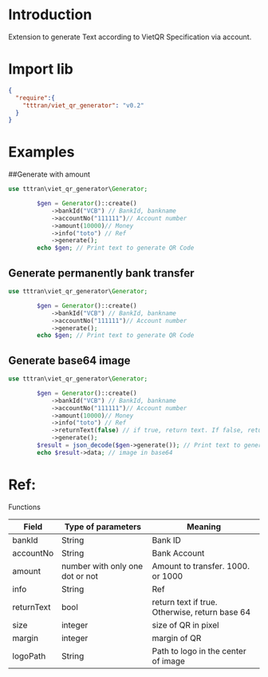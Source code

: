 # Introduction 

Extension to generate Text according to VietQR Specification via account.

# Import lib
```json
{
  "require":{
    "tttran/viet_qr_generator": "v0.2"
  }
}

```
# Examples
##Generate with amount
```php
use tttran\viet_qr_generator\Generator;

        $gen = Generator()::create()
            ->bankId("VCB") // BankId, bankname
            ->accountNo("111111")// Account number
            ->amount(10000)// Money
            ->info("toto") // Ref
            ->generate();
        echo $gen; // Print text to generate QR Code
```


## Generate permanently bank transfer
```php
use tttran\viet_qr_generator\Generator;

        $gen = Generator()::create()
            ->bankId("VCB") // BankId, bankname
            ->accountNo("111111")// Account number
            ->generate();
        echo $gen; // Print text to generate QR Code
```


## Generate base64 image
```php
use tttran\viet_qr_generator\Generator;

        $gen = Generator()::create()
            ->bankId("VCB") // BankId, bankname
            ->accountNo("111111")// Account number
            ->amount(10000)// Money
            ->info("toto") // Ref
            ->returnText(false) // if true, return text. If false, return image in base64
            ->generate();
        $result = json_decode($gen->generate()); // Print text to generate QR Code
        echo $result->data; // image in base64
```

# Ref:

Functions

| Field | Type of parameters | Meaning |
| --- | --- | --- |
| bankId | String | Bank ID |
| accountNo| String |  Bank Account
| amount | number with only one dot or not | Amount to transfer. 1000. or 1000
| info | String |  Ref |
| returnText | bool | return text if true. Otherwise, return base 64
|  size | integer | size of QR in pixel |
| margin | integer | margin of QR |
| logoPath | String | Path to logo in the center of image |
